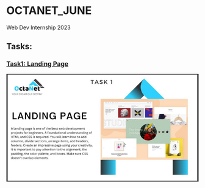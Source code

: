 # OCTANET_JUNE
Web Dev Internship 2023

## Tasks: 
### [Task1: Landing Page](https://octanet.in/task-1/)
![](task1.jpg) <br>
